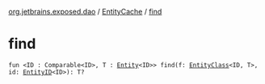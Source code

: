 [org.jetbrains.exposed.dao](../index.md) / [EntityCache](index.md) / [find](.)

# find

`fun <ID : Comparable<ID>, T : `[`Entity`](../-entity/index.md)`<ID>> find(f: `[`EntityClass`](../-entity-class/index.md)`<ID, T>, id: `[`EntityID`](../-entity-i-d/index.md)`<ID>): T?`